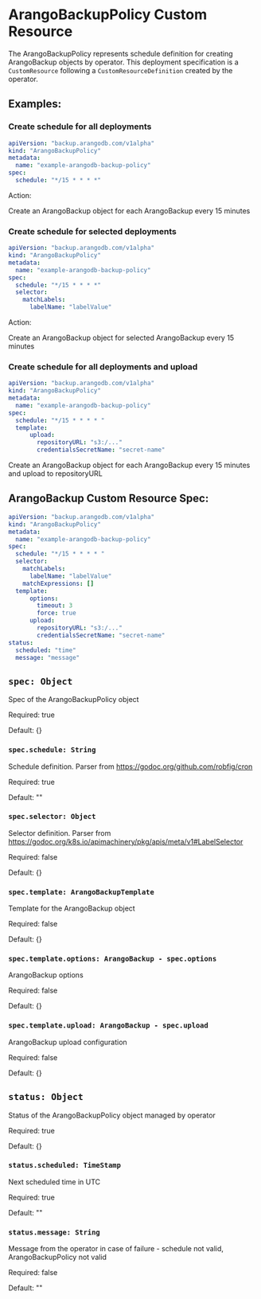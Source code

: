 # ArangoBackupPolicy Custom Resource

The ArangoBackupPolicy represents schedule definition for creating ArangoBackup objects by operator.
This deployment specification is a `CustomResource` following
a `CustomResourceDefinition` created by the operator.

## Examples:

### Create schedule for all deployments


```yaml
apiVersion: "backup.arangodb.com/v1alpha"
kind: "ArangoBackupPolicy"
metadata:
  name: "example-arangodb-backup-policy"
spec:
  schedule: "*/15 * * * *"
```

Action:

Create an ArangoBackup object for each ArangoBackup every 15 minutes

### Create schedule for selected deployments


```yaml
apiVersion: "backup.arangodb.com/v1alpha"
kind: "ArangoBackupPolicy"
metadata:
  name: "example-arangodb-backup-policy"
spec:
  schedule: "*/15 * * * *"
  selector:
    matchLabels:
      labelName: "labelValue"
```

Action:

Create an ArangoBackup object for selected ArangoBackup every 15 minutes

### Create schedule for all deployments and upload


```yaml
apiVersion: "backup.arangodb.com/v1alpha"
kind: "ArangoBackupPolicy"
metadata:
  name: "example-arangodb-backup-policy"
spec:
  schedule: "*/15 * * * * "
  template:
      upload:
        repositoryURL: "s3:/..."
        credentialsSecretName: "secret-name"
```

Create an ArangoBackup object for each ArangoBackup every 15 minutes and upload to repositoryURL

## ArangoBackup Custom Resource Spec:

```yaml
apiVersion: "backup.arangodb.com/v1alpha"
kind: "ArangoBackupPolicy"
metadata:
  name: "example-arangodb-backup-policy"
spec:
  schedule: "*/15 * * * * "
  selector:
    matchLabels:
      labelName: "labelValue"
    matchExpressions: []
  template:
      options:
        timeout: 3
        force: true
      upload:
        repositoryURL: "s3:/..."
        credentialsSecretName: "secret-name"
status:
  scheduled: "time"
  message: "message"
```

## `spec: Object`

Spec of the ArangoBackupPolicy object

Required: true

Default: {}

### `spec.schedule: String`

Schedule definition. Parser from https://godoc.org/github.com/robfig/cron

Required: true

Default: ""

### `spec.selector: Object`

Selector definition. Parser from https://godoc.org/k8s.io/apimachinery/pkg/apis/meta/v1#LabelSelector

Required: false

Default: {}

### `spec.template: ArangoBackupTemplate`

Template for the ArangoBackup object

Required: false

Default: {}

### `spec.template.options: ArangoBackup - spec.options`

ArangoBackup options

Required: false

Default: {}

### `spec.template.upload: ArangoBackup - spec.upload`

ArangoBackup upload configuration

Required: false

Default: {}

## `status: Object`

Status of the ArangoBackupPolicy object managed by operator

Required: true

Default: {}

### `status.scheduled: TimeStamp`

Next scheduled time in UTC

Required: true

Default: ""

### `status.message: String`

Message from the operator in case of failure - schedule not valid, ArangoBackupPolicy not valid

Required: false

Default: ""